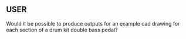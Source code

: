 ## USER
Would it be possible to produce outputs for an example cad drawing for each section of a drum kit double bass pedal?